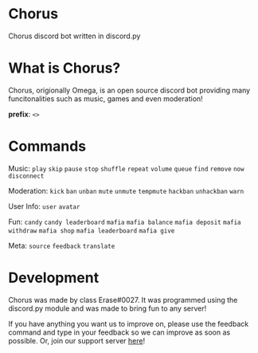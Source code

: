 # Chorus
Chorus discord bot written in discord.py

# What is Chorus?

Chorus, origionally Omega, is an open source discord bot providing many funcitonalities such as music, games and even moderation!

**prefix**: `<>`

# Commands
Music: `play` `skip` `pause` `stop` `shuffle` `repeat` `volume` `queue` `find` `remove` `now` `disconnect`

Moderation: `kick` `ban` `unban` `mute` `unmute` `tempmute` `hackban` `unhackban` `warn`

User Info: `user` `avatar`

Fun: `candy` `candy leaderboard` `mafia` `mafia balance` `mafia deposit` `mafia withdraw` `mafia shop` `mafia leaderboard` `mafia give`

Meta: `source` `feedback` `translate`

# Development

Chorus was made by class Erase#0027. It was programmed using the discord.py module and was made to bring fun to any server!

If you have anything you want us to improve on, please use the feedback command and type in your feedback so we can improve as soon as possible. Or, join our support server [here](https://discord.gg/K5hz7Jx)!
